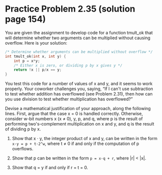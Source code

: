 # Practice Problem 2.35 (solution page 154)
You are given the assignment to develop code for a function tmult_ok that will determine whether two arguments can be multiplied without causing overflow. Here is your solution:

```c
/* Determine whether arguments can be multiplied without overflow */
int tmult_ok(int x, int y) {
	int p = x*y;
	/* Either x is zero, or dividing p by x gives y */
	return !x || p/x == y;
}
```

You test this code for a number of values of x and y, and it seems to work properly. Your coworker challenges you, saying, “If I can't use subtraction to test whether addition has overflowed (see Problem 2.31), then how can you use division to test whether multiplication has overflowed?”

Devise a mathematical justification of your approach, along the following lines. First, argue that the case x = 0 is handled correctly. Otherwise, consider w-bit numbers x (x ≠ 0), y, p, and q, where p is the result of performing two's-complement multiplication on x and y, and q is the result of dividing p by x.

1. Show that x · y, the integer product of x and y, can be written in the form ```x·y = p + t·2^w```, where t ≠ 0 if and only if the computation of p overflows.

2. Show that p can be written in the form ```p = x·q + r```, where |r| < |x|.

3. Show that q = y if and only if r = t = 0.